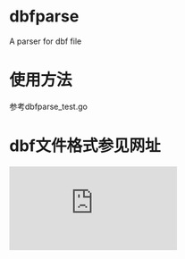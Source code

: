 # dbfparse
A parser for dbf file

# 使用方法
参考dbfparse_test.go

# dbf文件格式参见网址
![Xbase Data file (*.dbf)](https://www.clicketyclick.dk/databases/xbase/format/dbf.html#DBF_NOTE_2_SOURCE)
